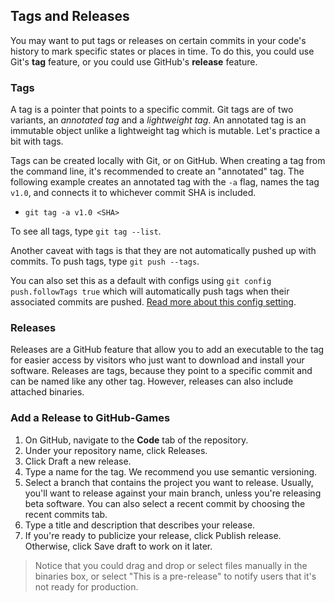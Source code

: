 ## Tags and Releases

You may want to put tags or releases on certain commits in your code's history to mark specific states or places in time. To do this, you could use Git's **tag** feature, or you could use GitHub's **release** feature.

### Tags

A tag is a pointer that points to a specific commit. Git tags are of two variants, an _annotated tag_ and a _lightweight tag_. An annotated tag is an immutable object unlike a lightweight tag which is mutable. Let's practice a bit with tags.

Tags can be created locally with Git, or on GitHub. When creating a tag from the command line, it's recommended to create an "annotated" tag. The following example creates an annotated tag with the `-a` flag, names the tag `v1.0`, and connects it to whichever commit SHA is included.

- `git tag -a v1.0 <SHA>`

To see all tags, type `git tag --list`.

Another caveat with tags is that they are not automatically pushed up with commits. To push tags, type `git push --tags`.

 You can also set this as a default with configs using `git config push.followTags true` which will automatically push tags when their associated commits are pushed. [Read more about this config setting](https://git-scm.com/docs/git-config/2.4.1#git-config-pushfollowTags).

### Releases

Releases are a GitHub feature that allow you to add an executable to the tag for easier access by visitors who just want to download and install your software. Releases are tags, because they point to a specific commit and can be named like any other tag. However, releases can also include attached binaries.

### Add a Release to GitHub-Games

1. On GitHub, navigate to the **Code** tab of the repository.
1. Under your repository name, click Releases.
1. Click Draft a new release.
1. Type a name for the tag. We recommend you use semantic versioning.
1. Select a branch that contains the project you want to release. Usually, you'll want to release against your main branch, unless you're releasing beta software. You can also select a recent commit by choosing the recent commits tab.
1. Type a title and description that describes your release.
1. If you're ready to publicize your release, click Publish release. Otherwise, click Save draft to work on it later.

> Notice that you could drag and drop or select files manually in the binaries box, or select "This is a pre-release" to notify users that it's not ready for production.
